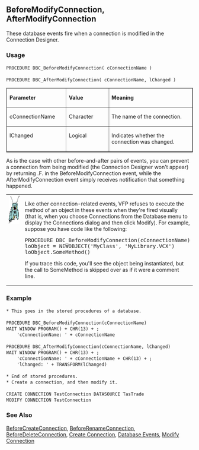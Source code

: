 ## BeforeModifyConnection, AfterModifyConnection

These database events fire when a connection is modified in the Connection Designer.

### Usage

```foxpro
PROCEDURE DBC_BeforeModifyConnection( cConnectionName )

PROCEDURE DBC_AfterModifyConnection( cConnectionName, lChanged )
```
<table border cellspacing=0 cellpadding=0 width=100%>
<tr>
  <td width=32% valign=top>
  <p><b>Parameter</b></p>
  </td>
  <td width=23% valign=top>
  <p><b>Value</b></p>
  </td>
  <td width=45% valign=top>
  <p><b>Meaning</b></p>
  </td>
 </tr>
<tr>
  <td width=32% valign=top>
  <p>cConnectionName</p>
  </td>
  <td width=23% valign=top>
  <p>Character</p>
  </td>
  <td width=45% valign=top>
  <p>The name of the connection.</p>
  </td>
 </tr>
<tr>
  <td width=32% valign=top>
  <p>lChanged</p>
  </td>
  <td width=23% valign=top>
  <p>Logical</p>
  </td>
  <td width=45% valign=top>
  <p>Indicates whether the connection was changed.</p>
  </td>
 </tr>
</table>

As is the case with other before-and-after pairs of events, you can prevent a connection from being modified (the Connection Designer won't appear) by returning .F. in the BeforeModifyConnection event, while the AfterModifyConnection event simply receives notification that something happened.

<table border=0 cellspacing=0 cellpadding=0 width=100%>
<tr>
  <td width=17% valign=top>
<img width=95 height=77 src="bug.gif"></p>
  </td>
  <td width=83%>
  <p>Like other connection-related events, VFP refuses to execute the method of an object in these events when they're fired visually (that is, when you choose Connections from the Database menu to display the Connections dialog and then click Modify). For example, suppose you have code like the following:</p>
<pre>PROCEDURE DBC_BeforeModifyConnection(cConnectionName)
loObject = NEWOBJECT('MyClass', 'MyLibrary.VCX')
loObject.SomeMethod()</pre>
  <p>If you trace this code, you'll see the object being instantiated, but the call to SomeMethod is skipped over as if it were a comment line.</p>
  </td>
 </tr>
</table>

### Example

```foxpro
* This goes in the stored procedures of a database.

PROCEDURE DBC_BeforeModifyConnection(cConnectionName)
WAIT WINDOW PROGRAM() + CHR(13) + ;
    'cConnectionName: ' + cConnectionName

PROCEDURE DBC_AfterModifyConnection(cConnectionName, lChanged)
WAIT WINDOW PROGRAM() + CHR(13) + ;
    'cConnectionName: ' + cConnectionName + CHR(13) + ;
    'lChanged: ' + TRANSFORM(lChanged)

* End of stored procedures.
* Create a connection, and then modify it.

CREATE CONNECTION TestConnection DATASOURCE TasTrade
MODIFY CONNECTION TestConnection
```
### See Also

[BeforeCreateConnection](s4g838.md), [BeforeRenameConnection](s4g853.md), [BeforeDeleteConnection](s4g838.md), [Create Connection](s4g344.md), [Database Events](s4g900.md), [Modify Connection](s4g344.md)